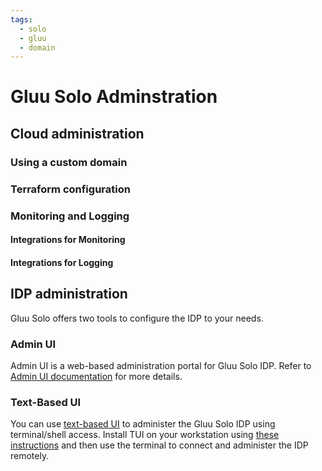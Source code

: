 ```yaml
---
tags:
  - solo
  - gluu
  - domain
---
```



# Gluu Solo Adminstration

## Cloud administration

### Using a custom domain

### Terraform configuration

### Monitoring and Logging

#### Integrations for Monitoring

#### Integrations for Logging


## IDP administration

Gluu Solo offers two tools to configure the IDP to your needs.

### Admin UI

Admin UI is a web-based administration portal for Gluu Solo IDP. Refer to 
[Admin UI documentation](https://docs.gluu.org/head/admin/admin-ui/left-nav-menu/) 
for more details.

### Text-Based UI

You can use [text-based UI](https://docs.jans.io/head/janssen-server/config-guide/config-tools/jans-tui/) to administer the Gluu Solo IDP using terminal/shell access. Install 
TUI on your workstation using [these instructions](https://docs.jans.io/head/janssen-server/config-guide/config-tools/jans-tui/#standalone-installation) and then use 
the terminal to connect and administer the IDP remotely.



